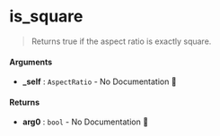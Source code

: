# is\_square

>  Returns true if the aspect ratio is exactly square.

#### Arguments

- **\_self** : `AspectRatio` \- No Documentation 🚧

#### Returns

- **arg0** : `bool` \- No Documentation 🚧